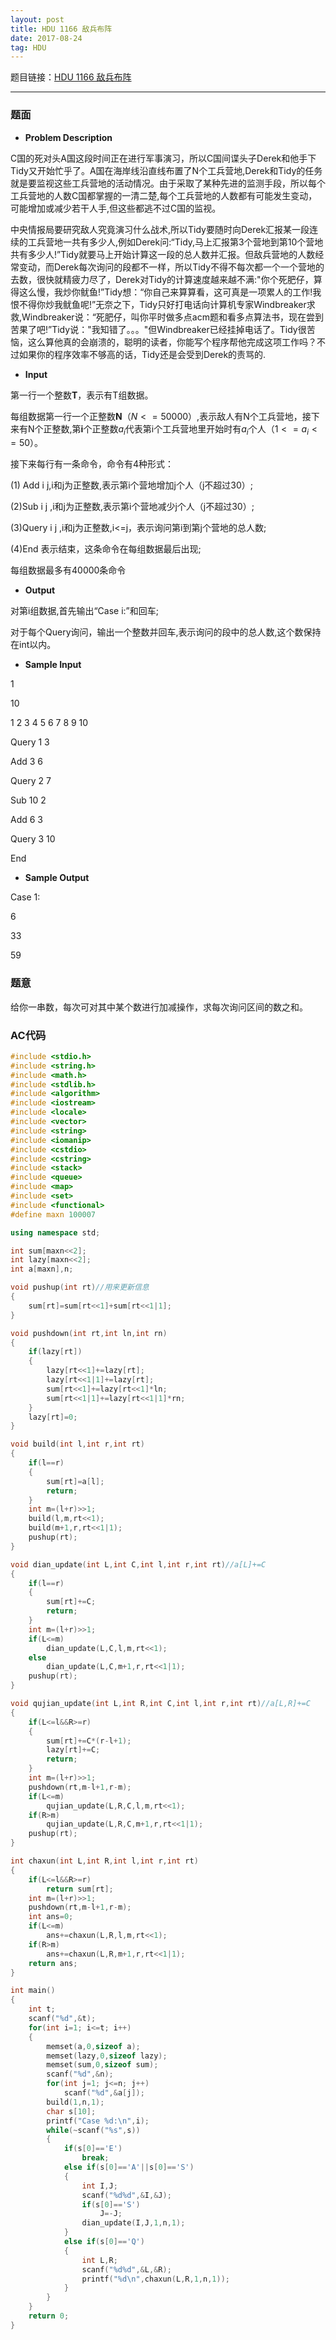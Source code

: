 ```yaml
---
layout: post
title: HDU 1166 敌兵布阵
date: 2017-08-24 
tag: HDU
---
```


题目链接：[HDU 1166 敌兵布阵](http://acm.hdu.edu.cn/showproblem.php?pid=1166)

-------------------
### 题面
* **Problem Description**

C国的死对头A国这段时间正在进行军事演习，所以C国间谍头子Derek和他手下Tidy又开始忙乎了。A国在海岸线沿直线布置了N个工兵营地,Derek和Tidy的任务就是要监视这些工兵营地的活动情况。由于采取了某种先进的监测手段，所以每个工兵营地的人数C国都掌握的一清二楚,每个工兵营地的人数都有可能发生变动，可能增加或减少若干人手,但这些都逃不过C国的监视。

中央情报局要研究敌人究竟演习什么战术,所以Tidy要随时向Derek汇报某一段连续的工兵营地一共有多少人,例如Derek问:“Tidy,马上汇报第3个营地到第10个营地共有多少人!”Tidy就要马上开始计算这一段的总人数并汇报。但敌兵营地的人数经常变动，而Derek每次询问的段都不一样，所以Tidy不得不每次都一个一个营地的去数，很快就精疲力尽了，Derek对Tidy的计算速度越来越不满:"你个死肥仔，算得这么慢，我炒你鱿鱼!”Tidy想：“你自己来算算看，这可真是一项累人的工作!我恨不得你炒我鱿鱼呢!”无奈之下，Tidy只好打电话向计算机专家Windbreaker求救,Windbreaker说：“死肥仔，叫你平时做多点acm题和看多点算法书，现在尝到苦果了吧!”Tidy说："我知错了。。。"但Windbreaker已经挂掉电话了。Tidy很苦恼，这么算他真的会崩溃的，聪明的读者，你能写个程序帮他完成这项工作吗？不过如果你的程序效率不够高的话，Tidy还是会受到Derek的责骂的.

* **Input**

 第一行一个整数**T**，表示有T组数据。
 
每组数据第一行一个正整数**N**（$N<=50000$）,表示敌人有N个工兵营地，接下来有N个正整数,第**i**个正整数$a_i$代表第i个工兵营地里开始时有$a_i$个人（$1<=a_i<=50$）。

接下来每行有一条命令，命令有4种形式：

(1) Add i j,i和j为正整数,表示第i个营地增加j个人（j不超过30）;

(2)Sub i j ,i和j为正整数,表示第i个营地减少j个人（j不超过30）;

(3)Query i j ,i和j为正整数,i<=j，表示询问第i到第j个营地的总人数;

(4)End 表示结束，这条命令在每组数据最后出现;

每组数据最多有40000条命令

* **Output**

对第i组数据,首先输出“Case i:”和回车;

对于每个Query询问，输出一个整数并回车,表示询问的段中的总人数,这个数保持在int以内。

* **Sample Input**

1

10

1 2 3 4 5 6 7 8 9 10

Query 1 3

Add 3 6

Query 2 7

Sub 10 2

Add 6 3

Query 3 10

End 

* **Sample Output**

Case 1:

6

33

59

### 题意

给你一串数，每次可对其中某个数进行加减操作，求每次询问区间的数之和。 

### AC代码
``` c++
#include <stdio.h>
#include <string.h>
#include <math.h>
#include <stdlib.h>
#include <algorithm>
#include <iostream>
#include <locale>
#include <vector>
#include <string>
#include <iomanip>
#include <cstdio>
#include <cstring>
#include <stack>
#include <queue>
#include <map>
#include <set>
#include <functional>
#define maxn 100007

using namespace std;

int sum[maxn<<2];
int lazy[maxn<<2];
int a[maxn],n;

void pushup(int rt)//用来更新信息
{
    sum[rt]=sum[rt<<1]+sum[rt<<1|1];
}

void pushdown(int rt,int ln,int rn)
{
    if(lazy[rt])
    {
        lazy[rt<<1]+=lazy[rt];
        lazy[rt<<1|1]+=lazy[rt];
        sum[rt<<1]+=lazy[rt<<1]*ln;
        sum[rt<<1|1]+=lazy[rt<<1|1]*rn;
    }
    lazy[rt]=0;
}

void build(int l,int r,int rt)
{
    if(l==r)
    {
        sum[rt]=a[l];
        return;
    }
    int m=(l+r)>>1;
    build(l,m,rt<<1);
    build(m+1,r,rt<<1|1);
    pushup(rt);
}

void dian_update(int L,int C,int l,int r,int rt)//a[L]+=C
{
    if(l==r)
    {
        sum[rt]+=C;
        return;
    }
    int m=(l+r)>>1;
    if(L<=m)
        dian_update(L,C,l,m,rt<<1);
    else
        dian_update(L,C,m+1,r,rt<<1|1);
    pushup(rt);
}

void qujian_update(int L,int R,int C,int l,int r,int rt)//a[L,R]+=C
{
    if(L<=l&&R>=r)
    {
        sum[rt]+=C*(r-l+1);
        lazy[rt]+=C;
        return;
    }
    int m=(l+r)>>1;
    pushdown(rt,m-l+1,r-m);
    if(L<=m)
        qujian_update(L,R,C,l,m,rt<<1);
    if(R>m)
        qujian_update(L,R,C,m+1,r,rt<<1|1);
    pushup(rt);
}

int chaxun(int L,int R,int l,int r,int rt)
{
    if(L<=l&&R>=r)
        return sum[rt];
    int m=(l+r)>>1;
    pushdown(rt,m-l+1,r-m);
    int ans=0;
    if(L<=m)
        ans+=chaxun(L,R,l,m,rt<<1);
    if(R>m)
        ans+=chaxun(L,R,m+1,r,rt<<1|1);
    return ans;
}

int main()
{
    int t;
    scanf("%d",&t);
    for(int i=1; i<=t; i++)
    {
        memset(a,0,sizeof a);
        memset(lazy,0,sizeof lazy);
        memset(sum,0,sizeof sum);
        scanf("%d",&n);
        for(int j=1; j<=n; j++)
            scanf("%d",&a[j]);
        build(1,n,1);
        char s[10];
        printf("Case %d:\n",i);
        while(~scanf("%s",s))
        {
            if(s[0]=='E')
                break;
            else if(s[0]=='A'||s[0]=='S')
            {
                int I,J;
                scanf("%d%d",&I,&J);
                if(s[0]=='S')
                    J=-J;
                dian_update(I,J,1,n,1);
            }
            else if(s[0]=='Q')
            {
                int L,R;
                scanf("%d%d",&L,&R);
                printf("%d\n",chaxun(L,R,1,n,1));
            }
        }
    }
    return 0;
}
```
